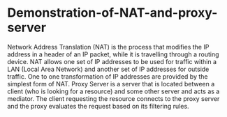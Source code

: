 # Demonstration-of-NAT-and-proxy-server
Network Address Translation (NAT) is the process that modifies the IP address in a header of an IP packet, while it is travelling through a routing device. NAT allows one set of IP addresses to be used for traffic within a LAN (Local Area Network) and another set of IP addresses for outside traffic. One to one transformation of IP addresses are provided by the simplest form of NAT. Proxy Server is a server that is located between a client (who is looking for a resource) and some other server and acts as a mediator. The client requesting the resource connects to the proxy server and the proxy evaluates the request based on its filtering rules.
